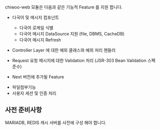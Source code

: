 chiwoo-web 모듈은 다음과 같은 기능적 Feature 를 지원 합니다.

- 다국어 및 메시지 컴포넌트 
  - 다국어 로케일 식별
  - 다국어 메시지 DataSource 지원 (file, DBMS, CacheDB)
  - 다국어 메시지 Refresh

- Controller Layer 에 대한 예외 클래스와 예외 처리 핸들러 
- Request 요청 메시지에 대한 Validation 처리 (JSR-303 Bean Validation 스펙 준수)

* Next 버전에 추가될 Feature  
- 파일첨부기능
- 사용자 세션 및 인증 처리


## 사전 준비사항 
MARIADB, REDIS 캐시 서버를 사전에 구성 해야 합니다.


